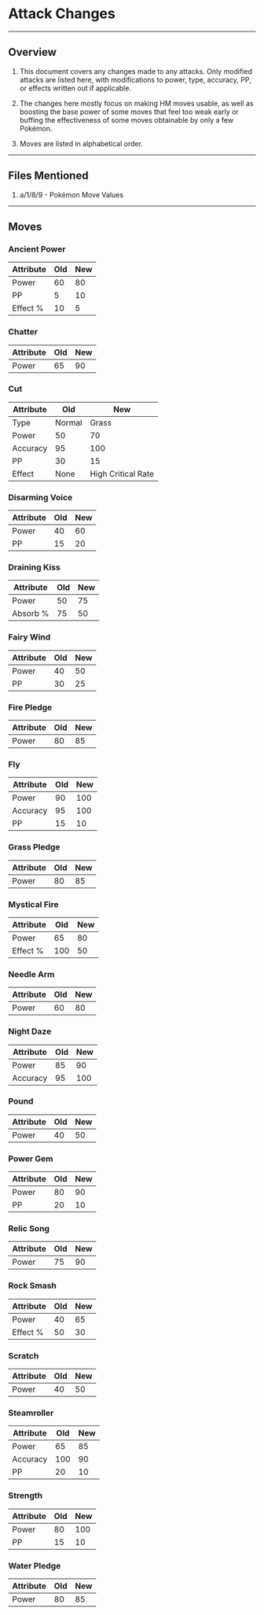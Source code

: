 # Attack Changes

---

## Overview

1. This document covers any changes made to any attacks. Only modified attacks are listed here, with modifications to power, type, accuracy, PP, or effects written out if applicable.

2. The changes here mostly focus on making HM moves usable, as well as boosting the base power of some moves that feel too weak early or buffing the effectiveness of some moves obtainable by only a few Pokémon.

3. Moves are listed in alphabetical order.

---

## Files Mentioned

1. a/1/8/9 - Pokémon Move Values

---

## Moves

### Ancient Power

| Attribute | Old | New |
| --------- | --- | --- |
| Power | 60 | 80 |
| PP | 5 | 10 |
| Effect % | 10 | 5 |

### Chatter

| Attribute | Old | New |
| --------- | --- | --- |
| Power | 65 | 90 |

### Cut

| Attribute | Old | New |
| --------- | --- | --- |
| Type | Normal | Grass |
| Power | 50 | 70 |
| Accuracy | 95 | 100 |
| PP | 30 | 15 |
| Effect | None | High Critical Rate |

### Disarming Voice

| Attribute | Old | New |
| --------- | --- | --- |
| Power | 40 | 60 |
| PP | 15 | 20 |

### Draining Kiss

| Attribute | Old | New |
| --------- | --- | --- |
| Power | 50 | 75 |
| Absorb % | 75 | 50 |

### Fairy Wind

| Attribute | Old | New |
| --------- | --- | --- |
| Power | 40 | 50 |
| PP | 30 | 25 |

### Fire Pledge

| Attribute | Old | New |
| --------- | --- | --- |
| Power | 80 | 85 |

### Fly

| Attribute | Old | New |
| --------- | --- | --- |
| Power | 90 | 100 |
| Accuracy | 95 | 100 |
| PP | 15 | 10 |

### Grass Pledge

| Attribute | Old | New |
| --------- | --- | --- |
| Power | 80 | 85 |

### Mystical Fire

| Attribute | Old | New |
| --------- | --- | --- |
| Power | 65 | 80 |
| Effect % | 100 | 50 |

### Needle Arm

| Attribute | Old | New |
| --------- | --- | --- |
| Power | 60 | 80 |

### Night Daze

| Attribute | Old | New |
| --------- | --- | --- |
| Power | 85 | 90 |
| Accuracy | 95 | 100 |

### Pound

| Attribute | Old | New |
| --------- | --- | --- |
| Power | 40 | 50 |

### Power Gem

| Attribute | Old | New |
| --------- | --- | --- |
| Power | 80 | 90 |
| PP | 20 | 10 |

### Relic Song

| Attribute | Old | New |
| --------- | --- | --- |
| Power | 75 | 90 |

### Rock Smash

| Attribute | Old | New |
| --------- | --- | --- |
| Power | 40 | 65 |
| Effect % | 50 | 30 |

### Scratch

| Attribute | Old | New |
| --------- | --- | --- |
| Power | 40 | 50 |

### Steamroller

| Attribute | Old | New |
| --------- | --- | --- |
| Power | 65 | 85 |
| Accuracy | 100 | 90 |
| PP | 20 | 10 |

### Strength

| Attribute | Old | New |
| --------- | --- | --- |
| Power | 80 | 100 |
| PP | 15 | 10 |

### Water Pledge

| Attribute | Old | New |
| --------- | --- | --- |
| Power | 80 | 85 |

